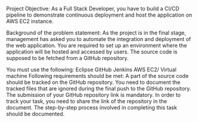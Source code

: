 Project Objective: As a Full Stack Developer, you have to build a CI/CD pipeline to demonstrate continuous deployment and host the application on AWS EC2 instance.

Background of the problem statement:
As the project is in the final stage, management has asked you to automate the integration and deployment of the web application. You are required to set up an environment where the application will be hosted and accessed by users. The source code is supposed to be fetched from a GitHub repository.

You must use the following:
Eclipse
GitHub
Jenkins
AWS EC2/ Virtual machine
Following requirements should be met:
A part of the source code should be tracked on the GitHub repository. You need to document the tracked files that are ignored during the final push to the GitHub repository.
The submission of your GitHub repository link is mandatory. In order to track your task, you need to share the link of the repository in the document.
The step-by-step process involved in completing this task should be documented.
